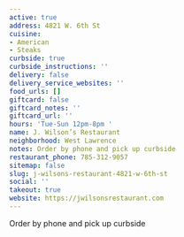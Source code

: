 ```yaml
---
active: true
address: 4821 W. 6th St
cuisine:
- American
- Steaks
curbside: true
curbside_instructions: ''
delivery: false
delivery_service_websites: ''
food_urls: []
giftcard: false
giftcard_notes: ''
giftcard_url: ''
hours: 'Tue-Sun 12pm-8pm '
name: J. Wilson’s Restaurant
neighborhood: West Lawrence
notes: Order by phone and pick up curbside
restaurant_phone: 785-312-9057
sitemap: false
slug: j-wilsons-restaurant-4821-w-6th-st
social: ''
takeout: true
website: https://jwilsonsrestaurant.com
---
```


Order by phone and pick up curbside